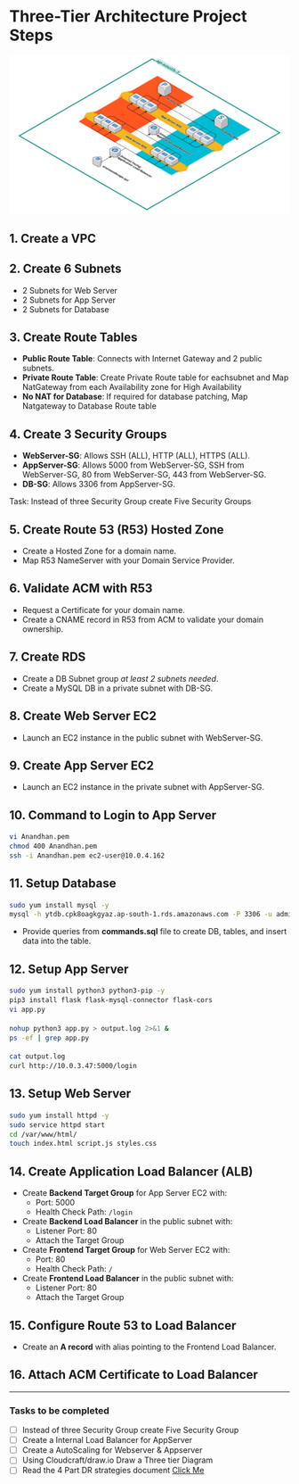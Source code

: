 # Three-Tier Architecture Project Steps

![Architecture Diagram](Architecture.png)

## 1. Create a VPC

## 2. Create 6 Subnets

- 2 Subnets for Web Server
- 2 Subnets for App Server
- 2 Subnets for Database

## 3. Create Route Tables

- **Public Route Table**: Connects with Internet Gateway and 2 public subnets.
- **Private Route Table**: Create Private Route table for eachsubnet and Map NatGateway from each Availability zone for High Availability
- **No NAT for Database**: If required for database patching, Map Natgateway to Database Route table

## 4. Create 3 Security Groups

- **WebServer-SG**: Allows SSH (ALL), HTTP (ALL), HTTPS (ALL).
- **AppServer-SG**: Allows 5000 from WebServer-SG, SSH from WebServer-SG, 80 from WebServer-SG, 443 from WebServer-SG.
- **DB-SG**: Allows 3306 from AppServer-SG.

Task: Instead of three Security Group create Five Security Groups

## 5. Create Route 53 (R53) Hosted Zone

- Create a Hosted Zone for a domain name.
- Map R53 NameServer with your Domain Service Provider.

## 6. Validate ACM with R53

- Request a Certificate for your domain name.
- Create a CNAME record in R53 from ACM to validate your domain ownership.

## 7. Create RDS

- Create a DB Subnet group *at least 2 subnets needed*.
- Create a MySQL DB in a private subnet with DB-SG.

## 8. Create Web Server EC2

- Launch an EC2 instance in the public subnet with WebServer-SG.

## 9. Create App Server EC2

- Launch an EC2 instance in the private subnet with AppServer-SG.

## 10. Command to Login to App Server

```bash
vi Anandhan.pem
chmod 400 Anandhan.pem
ssh -i Anandhan.pem ec2-user@10.0.4.162
```

## 11. Setup Database

```bash
sudo yum install mysql -y
mysql -h ytdb.cpk8oagkgyaz.ap-south-1.rds.amazonaws.com -P 3306 -u admin -p
```

- Provide queries from **commands.sql** file to create DB, tables, and insert data into the table.

## 12. Setup App Server

```bash
sudo yum install python3 python3-pip -y
pip3 install flask flask-mysql-connector flask-cors
vi app.py

nohup python3 app.py > output.log 2>&1 &
ps -ef | grep app.py

cat output.log 
curl http://10.0.3.47:5000/login
```

## 13. Setup Web Server

```bash
sudo yum install httpd -y
sudo service httpd start
cd /var/www/html/
touch index.html script.js styles.css
```

## 14. Create Application Load Balancer (ALB)

- Create **Backend Target Group** for App Server EC2 with:
  - Port: 5000
  - Health Check Path: `/login`
- Create **Backend Load Balancer** in the public subnet with:
  - Listener Port: 80
  - Attach the Target Group
- Create **Frontend Target Group** for Web Server EC2 with:
  - Port: 80
  - Health Check Path: `/`
- Create **Frontend Load Balancer** in the public subnet with:
  - Listener Port: 80
  - Attach the Target Group

## 15. Configure Route 53 to Load Balancer

- Create an **A record** with alias pointing to the Frontend Load Balancer.

## 16. Attach ACM Certificate to Load Balancer

---

### Tasks to be completed

- [ ] Instead of three Security Group create Five Security Group
- [ ] Create a Internal Load Balancer for AppServer
- [ ] Create a AutoScaling for Webserver & Appserver
- [ ] Using Cloudcraft/draw.io Draw a Three tier Diagram
- [ ] Read the 4 Part DR strategies document [Click Me](https://aws.amazon.com/blogs/architecture/disaster-recovery-dr-architecture-on-aws-part-i-strategies-for-recovery-in-the-cloud/)
